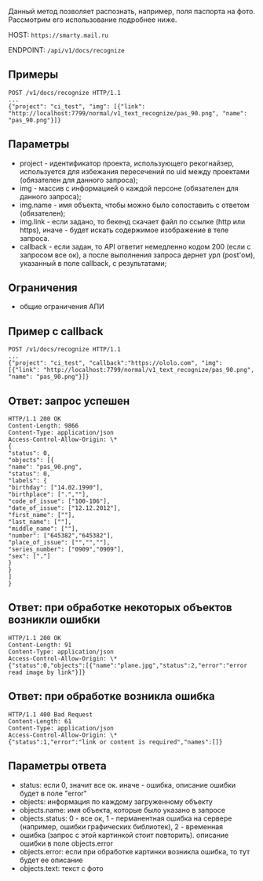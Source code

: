 Данный метод позволяет распознать, например, поля паспорта на фото. Рассмотрим его использование подробнее ниже.

HOST: `https://smarty.mail.ru`

ENDPOINT: `/api/v1/docs/recognize`

## Примеры

```
POST /v1/docs/recognize HTTP/1.1
...
{"project": "ci_test", "img": [{"link": "http://localhost:7799/normal/v1_text_recognize/pas_90.png", "name": "pas_90.png"}]}
```

## Параметры

- project - идентификатор проекта, использующего рекогнайзер, используется для избежания пересечений по uid между проектами (обязателен для данного запроса);
- img - массив с информацией о каждой персоне (обязателен для данного запроса);
- img.name - имя объекта, чтобы можно было сопоставить с ответом (обязателен);
- img.link - если задано, то бекенд скачает файл по ссылке (http или https), иначе - будет искать содержимое изображение в теле запроса.
- callback - если задан, то API ответит немедленно кодом 200 (если с запросом все ок), а после выполнения запроса дернет урл (post'ом), указанный в поле callback, с результатами;

## Ограничения

- общие ограничения АПИ

## Пример с callback

```
POST /v1/docs/recognize HTTP/1.1
...
{"project": "ci_test", "callback":"https://ololo.com", "img": [{"link": "http://localhost:7799/normal/v1_text_recognize/pas_90.png", "name": "pas_90.png"}]}
```

## Ответ: запрос успешен

```
HTTP/1.1 200 OK
Content-Length: 9866
Content-Type: application/json
Access-Control-Allow-Origin: \*
{
"status": 0,
"objects": [{
"name": "pas_90.png",
"status": 0,
"labels": {
"birthday": ["14.02.1990"],
"birthplace": [".",""],
"code_of_issue": ["100-106"],
"date_of_issue": ["12.12.2012"],
"first_name": [""],
"last_name": [""],
"middle_name": [""],
"number": ["645382","645382"],
"place_of_issue": ["","",""],
"series_number": ["0909","0909"],
"sex": ["."]
}
}
]
}
```

## Ответ: при обработке некоторых объектов возникли ошибки

```
HTTP/1.1 200 OK
Content-Length: 91
Content-Type: application/json
Access-Control-Allow-Origin: \*
{"status":0,"objects":[{"name":"plane.jpg","status":2,"error":"error read image by link"}]}
```

## Ответ: при обработке возникла ошибка

```
HTTP/1.1 400 Bad Request
Content-Length: 61
Content-Type: application/json
Access-Control-Allow-Origin: \*
{"status":1,"error":"link or content is required","names":[]}
```

## Параметры ответа

- status: если 0, значит все ок. иначе - ошибка, описание ошибки будет в поле "error"
- objects: информация по каждому загруженному объекту
- objects.name: имя объекта, которые было указано в запросе
- objects.status: 0 - все ок, 1 - перманентная ошибка на сервере (например, ошибки графических библиотек), 2 - временная
- ошибка (запрос с этой картинкой стоит повторить). описание ошибки в поле objects.error
- objects.error: если при обработке картинки возникла ошибка, то тут будет ее описание
- objects.text: текст с фото
